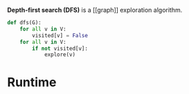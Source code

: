 **Depth-first search (DFS)** is a [[graph]] exploration algorithm.

```python
def dfs(G):
    for all v in V:
        visited[v] = False
    for all v in V:
        if not visited[v]:
            explore(v)
```

# Runtime

